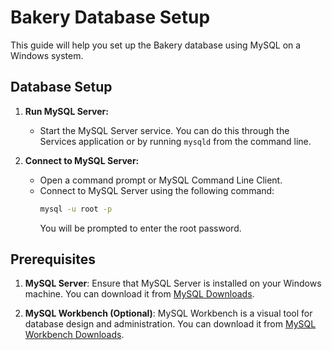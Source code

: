# Bakery Database Setup

This guide will help you set up the Bakery database using MySQL on a Windows system.

## Database Setup

1. **Run MySQL Server:**
   - Start the MySQL Server service. You can do this through the Services application or by running `mysqld` from the command line.

2. **Connect to MySQL Server:**
   - Open a command prompt or MySQL Command Line Client.
   - Connect to MySQL Server using the following command:
     ```bash
     mysql -u root -p
     ```
     You will be prompted to enter the root password.

## Prerequisites

1. **MySQL Server**: Ensure that MySQL Server is installed on your Windows machine. You can download it from [MySQL Downloads](https://dev.mysql.com/downloads/installer/).

2. **MySQL Workbench (Optional)**: MySQL Workbench is a visual tool for database design and administration. You can download it from [MySQL Workbench Downloads](https://dev.mysql.com/downloads/workbench/).
